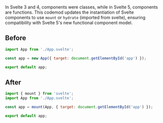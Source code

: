 In Svelte 3 and 4, components were classes, while in Svelte 5, components are functions. This codemod updates the instantiation of Svelte components to use `mount` or `hydrate` (imported from svelte), ensuring compatibility with Svelte 5's new functional component model.

## Before

```jsx
import App from './App.svelte';

const app = new App({ target: document.getElementById('app') });

export default app;

```

## After

```jsx
import { mount } from 'svelte';
import App from './App.svelte';

const app = mount(App, { target: document.getElementById('app') });

export default app;


```
